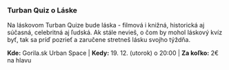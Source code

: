 ### Turban Quiz o Láske

Na láskovom Turban Quize bude láska - filmová i knižná, historická aj súčasná, celebritná aj ľudská. Ak stále nevieš, o čom by mohol láskový kvíz byť, tak sa príď pozrieť a zaručene stretneš lásku svojho týždňa.

**Kde:** Gorila.sk Urban Space | **Kedy:** 19. 12. (utorok) o 20:00 | **Za koľko:** 2€ na hlavu
